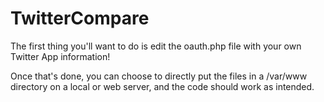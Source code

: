 # TwitterCompare


The first thing you'll want to do is edit the oauth.php file with your own Twitter App information!

Once that's done, you can choose to directly put the files in a /var/www directory on a local or web server, and the code should work as intended. 
